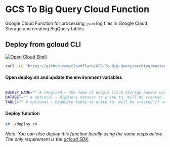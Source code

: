 # GCS To Big Query Cloud Function
Google Cloud Function for processing `json` log files in Google Cloud Storage and creating BigQuery tables.

## Deploy from gcloud CLI
[![Open Cloud Shell](http://gstatic.com/cloudssh/images/open-btn.svg)](https://console.cloud.google.com/cloudshell/editor?shellonly=true)
```bash
curl -LO "https://github.com/cloudflare/GCS-To-Big-Query/archive/master.zip" && unzip master.zip && cd GCS-To-Big-Query-master
```
#### Open deploy.sh and update the environment variables
```bash

BUCKET_NAME="" # required – The name of Google Cloud Storage bucket used for Cloudflare Logpush logs.
DATASET="" # optional – BigQuery dataset to write to. Will be created if necessary.
TABLE="" # optional – BigQuery table to write to. Will be created if necessary.
```
#### Deploy function
```bash
sh ./deploy.sh
```

  
*Note: You can also deploy this function locally using the same steps below. The only requirement is the [gcloud SDK](https://cloud.google.com/sdk/downloads).*
